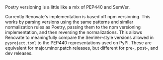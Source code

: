 Poetry versioning is a little like a mix of PEP440 and SemVer.

Currently Renovate's implementation is based off npm versioning.
This works by parsing versions using the same patterns and similar normalization rules as Poetry, passing them to the npm versioning implementation, and then reversing the normalizations.
This allows Renovate to meaningfully compare the SemVer-style versions allowed in `pyproject.toml` to the PEP440 representations used on PyPI.
These are equivalent for major.minor.patch releases, but different for pre-, post-, and dev releases.

